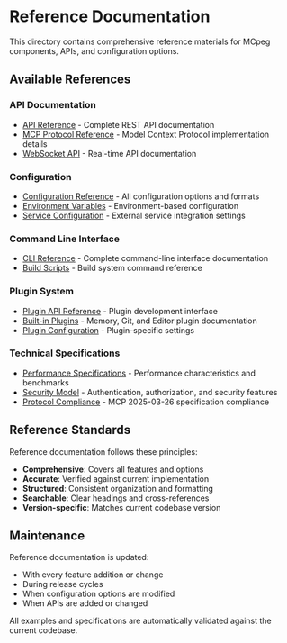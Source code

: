 # Reference Documentation

This directory contains comprehensive reference materials for MCpeg components, APIs, and configuration options.

## Available References

### API Documentation
- [API Reference](api-reference.md) - Complete REST API documentation
- [MCP Protocol Reference](mcp-protocol.md) - Model Context Protocol implementation details
- [WebSocket API](websocket-api.md) - Real-time API documentation

### Configuration
- [Configuration Reference](configuration.md) - All configuration options and formats
- [Environment Variables](environment-variables.md) - Environment-based configuration
- [Service Configuration](service-configuration.md) - External service integration settings

### Command Line Interface
- [CLI Reference](cli-reference.md) - Complete command-line interface documentation
- [Build Scripts](build-scripts.md) - Build system command reference

### Plugin System
- [Plugin API Reference](plugin-api.md) - Plugin development interface
- [Built-in Plugins](built-in-plugins.md) - Memory, Git, and Editor plugin documentation
- [Plugin Configuration](plugin-configuration.md) - Plugin-specific settings

### Technical Specifications
- [Performance Specifications](performance.md) - Performance characteristics and benchmarks
- [Security Model](security-model.md) - Authentication, authorization, and security features
- [Protocol Compliance](protocol-compliance.md) - MCP 2025-03-26 specification compliance

## Reference Standards

Reference documentation follows these principles:
- **Comprehensive**: Covers all features and options
- **Accurate**: Verified against current implementation
- **Structured**: Consistent organization and formatting
- **Searchable**: Clear headings and cross-references
- **Version-specific**: Matches current codebase version

## Maintenance

Reference documentation is updated:
- With every feature addition or change
- During release cycles
- When configuration options are modified
- When APIs are added or changed

All examples and specifications are automatically validated against the current codebase.